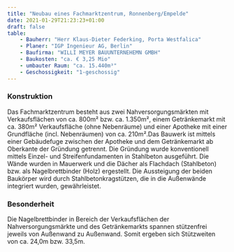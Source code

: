```yaml
---
title: "Neubau eines Fachmarktzentrum, Ronnenberg/Empelde"
date: 2021-01-29T21:23:23+01:00
draft: false
table:
    - Bauherr: "Herr Klaus-Dieter Federking, Porta Westfalica"
    - Planer: "IGP Ingenieur AG, Berlin"
    - Baufirma: "WILLI MEYER BAUUNTERNEHEMN GMBH"
    - Baukosten: "ca. € 3,25 Mio" 
    - umbauter Raum: "ca. 15.440m³"
    - Geschossigkeit: "1-geschossig"
---
```


### Konstruktion
Das Fachmarktzentrum besteht aus zwei Nahversorgungsmärkten mit Verkaufsflächen von ca. 800m² bzw. ca. 1.350m², einem Getränkemarkt mit ca. 380m² Verkaufsfläche (ohne Nebenräume) und einer Apotheke mit einer Grundfläche (incl. Nebenräumen) von ca. 210m².Das Bauwerk ist mittels einer Gebäudefuge zwischen der Apotheke und dem Getränkemarkt ab Oberkante der Gründung getrennt. Die Gründung wurde konventionell mittels Einzel- und Streifenfundamenten in Stahlbeton ausgeführt. Die Wände wurden in Mauerwerk und die Dächer als Flachdach (Stahlbeton) bzw. als Nagelbrettbinder (Holz) ergestellt. Die Aussteigung der beiden Baukörper wird durch Stahlbetonkragstützen, die in die Außenwände integriert wurden, gewährleistet.

### Besonderheit
Die Nagelbrettbinder in Bereich der Verkaufsflächen der Nahversorgungsmärkte und des Getränkemarkts spannen stützenfrei jeweils von Außenwand zu Außenwand. Somit ergeben sich Stützweiten von ca. 24,0m bzw. 33,5m.